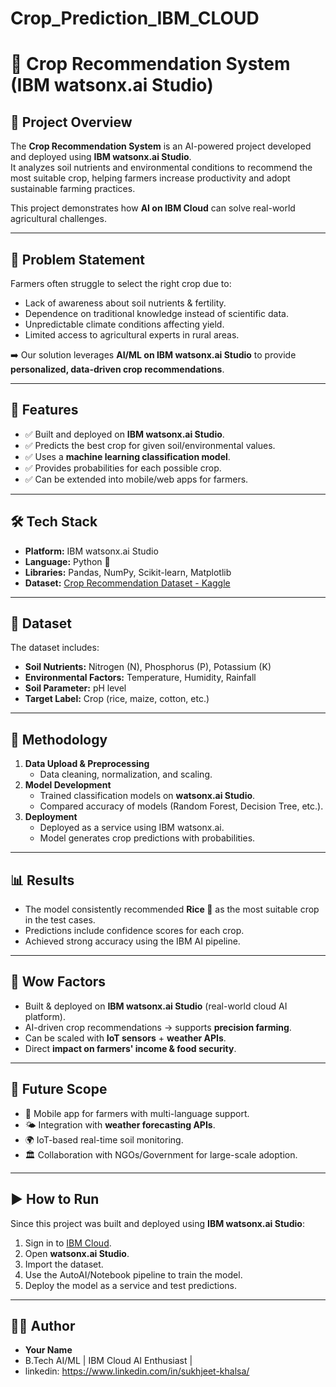 # Crop_Prediction_IBM_CLOUD
# 🌾 Crop Recommendation System (IBM watsonx.ai Studio)

## 📌 Project Overview
The **Crop Recommendation System** is an AI-powered project developed and deployed using **IBM watsonx.ai Studio**.  
It analyzes soil nutrients and environmental conditions to recommend the most suitable crop, helping farmers increase productivity and adopt sustainable farming practices.  

This project demonstrates how **AI on IBM Cloud** can solve real-world agricultural challenges.

---

## 🎯 Problem Statement
Farmers often struggle to select the right crop due to:
- Lack of awareness about soil nutrients & fertility.
- Dependence on traditional knowledge instead of scientific data.
- Unpredictable climate conditions affecting yield.
- Limited access to agricultural experts in rural areas.

➡️ Our solution leverages **AI/ML on IBM watsonx.ai Studio** to provide **personalized, data-driven crop recommendations**.

---

## 🚀 Features
- ✅ Built and deployed on **IBM watsonx.ai Studio**.  
- ✅ Predicts the best crop for given soil/environmental values.  
- ✅ Uses a **machine learning classification model**.  
- ✅ Provides probabilities for each possible crop.  
- ✅ Can be extended into mobile/web apps for farmers.  

---

## 🛠️ Tech Stack
- **Platform:** IBM watsonx.ai Studio  
- **Language:** Python 🐍  
- **Libraries:** Pandas, NumPy, Scikit-learn, Matplotlib  
- **Dataset:** [Crop Recommendation Dataset - Kaggle](https://www.kaggle.com/datasets/atharvaingle/crop-recommendation-dataset)  

---

## 📂 Dataset
The dataset includes:
- **Soil Nutrients:** Nitrogen (N), Phosphorus (P), Potassium (K)  
- **Environmental Factors:** Temperature, Humidity, Rainfall  
- **Soil Parameter:** pH level  
- **Target Label:** Crop (rice, maize, cotton, etc.)  

---

## 🔬 Methodology
1. **Data Upload & Preprocessing**  
   - Data cleaning, normalization, and scaling.  
2. **Model Development**  
   - Trained classification models on **watsonx.ai Studio**.  
   - Compared accuracy of models (Random Forest, Decision Tree, etc.).  
3. **Deployment**  
   - Deployed as a service using IBM watsonx.ai.  
   - Model generates crop predictions with probabilities.  

---

## 📊 Results
- The model consistently recommended **Rice 🌾** as the most suitable crop in the test cases.  
- Predictions include confidence scores for each crop.  
- Achieved strong accuracy using the IBM AI pipeline.  

---

## 🌟 Wow Factors
- Built & deployed on **IBM watsonx.ai Studio** (real-world cloud AI platform).  
- AI-driven crop recommendations → supports **precision farming**.  
- Can be scaled with **IoT sensors** + **weather APIs**.  
- Direct **impact on farmers' income & food security**.  

---

## 📌 Future Scope
- 📱 Mobile app for farmers with multi-language support.  
- 🌤️ Integration with **weather forecasting APIs**.  
- 🌍 IoT-based real-time soil monitoring.  
- 🏛️ Collaboration with NGOs/Government for large-scale adoption.  

---

## ▶️ How to Run
Since this project was built and deployed using **IBM watsonx.ai Studio**:
1. Sign in to [IBM Cloud](https://cloud.ibm.com/).  
2. Open **watsonx.ai Studio**.  
3. Import the dataset.  
4. Use the AutoAI/Notebook pipeline to train the model.  
5. Deploy the model as a service and test predictions.  

---

## 👨‍💻 Author
- **Your Name**  
- B.Tech AI/ML | IBM Cloud AI Enthusiast |
- linkedin: https://www.linkedin.com/in/sukhjeet-khalsa/
  

